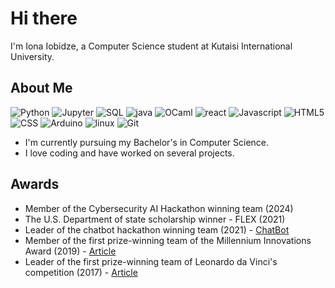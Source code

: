 # Hi there
I'm Iona Iobidze, a Computer Science student at Kutaisi International University.

## About Me
![Python](https://img.shields.io/badge/Python-3776AB?style=for-the-badge&logo=python&logoColor=white)
![Jupyter](https://img.shields.io/badge/Jupyter-F37626?style=for-the-badge&logo=Jupyter&logoColor=white)
![SQL](https://img.shields.io/badge/SQL-4479A1?style=for-the-badge&logo=MySQL&logoColor=white)
![java](https://img.shields.io/badge/java-red?style=for-the-badge&logo=java&logoColor=white)
![OCaml](https://img.shields.io/badge/OCaml-EC6813?style=for-the-badge&logo=ocaml&logoColor=white)
![react](https://img.shields.io/badge/react-282c34?style=for-the-badge&logo=react&logoColor=61dafb)
![Javascript](https://img.shields.io/badge/Javascript-F7DF1E?style=for-the-badge&logo=javascript&logoColor=black)
![HTML5](https://img.shields.io/badge/HTML5-E34F26?style=for-the-badge&logo=html5&logoColor=white)
![CSS](https://img.shields.io/badge/CSS-1572B6?style=for-the-badge&logo=css3&logoColor=white)
![Arduino](https://img.shields.io/badge/Arduino-00979D?style=for-the-badge&logo=arduino&logoColor=white)
![linux](https://img.shields.io/badge/linux-black?style=for-the-badge&logo=linux&logoColor=yelow)
![Git](https://img.shields.io/badge/Git-100000?style=for-the-badge&logo=git&logoColor=white)

- I'm currently pursuing my Bachelor's in Computer Science.
- I love coding and have worked on several projects.

## Awards
- Member of the Cybersecurity AI Hackathon winning team (2024)
- The U.S. Department of state scholarship winner - FLEX (2021)
- Leader of the chatbot hackathon winning team (2021) - [ChatBot](https://www.animachatbotics.com/chatbot/Chat/3673)
- Member of the first prize-winning team of the Millennium Innovations Award (2019) - [Article](https://georgiaembassyusa.org/2019/06/28/young-georgian-inventors-to-travel-to-nasa/)
- Leader of the first prize-winning team of Leonardo da Vinci's competition (2017) - [Article](https://edu.aris.ge/news/qutaiseli-moswavleebis-gamogoneba-mushaobas-usafrtxos-gaxdis-ra-aris-mandzilis-mzomi-roboti.html)

